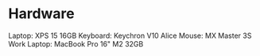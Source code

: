 # Hardware

Laptop: XPS 15 16GB
Keyboard: Keychron V10 Alice
Mouse: MX Master 3S
Work Laptop: MacBook Pro 16" M2 32GB